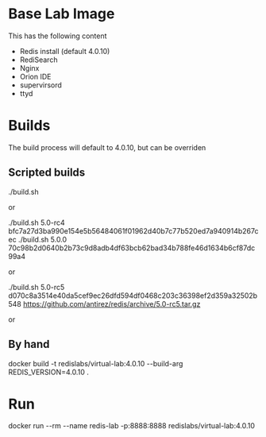 # Base Lab Image
This has the following content
- Redis install (default 4.0.10)
- RediSearch
- Nginx
- Orion IDE
- supervirsord
- ttyd

# Builds
The build process will default to 4.0.10, but can be overriden
## Scripted builds
./build.sh


or

./build.sh 5.0-rc4 bfc7a27d3ba990e154e5b56484061f01962d40b7c77b520ed7a940914b267cec
./build.sh 5.0.0 70c98b2d0640b2b73c9d8adb4df63bcb62bad34b788fe46d1634b6cf87dc99a4

or

./build.sh 5.0-rc5 d070c8a3514e40da5cef9ec26dfd594df0468c203c36398ef2d359a32502b548 https://github.com/antirez/redis/archive/5.0-rc5.tar.gz

or


## By hand
docker build -t redislabs/virtual-lab:4.0.10 --build-arg REDIS_VERSION=4.0.10 .

# Run
docker run --rm --name redis-lab -p:8888:8888 redislabs/virtual-lab:4.0.10
